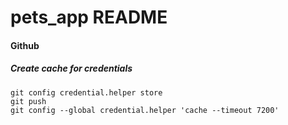 # pets_app README

#### Github
##### Create cache for credentials
~~~
git config credential.helper store
git push
git config --global credential.helper 'cache --timeout 7200'
~~~

